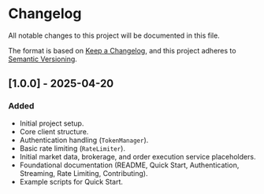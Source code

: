 # Changelog

All notable changes to this project will be documented in this file.

The format is based on [Keep a Changelog](https://keepachangelog.com/en/1.0.0/),
and this project adheres to [Semantic Versioning](https://semver.org/spec/v2.0.0.html).

## [1.0.0] - 2025-04-20

### Added
- Initial project setup.
- Core client structure.
- Authentication handling (`TokenManager`).
- Basic rate limiting (`RateLimiter`).
- Initial market data, brokerage, and order execution service placeholders.
- Foundational documentation (README, Quick Start, Authentication, Streaming, Rate Limiting, Contributing).
- Example scripts for Quick Start. 